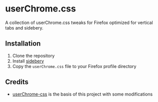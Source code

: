 # userChrome.css

A collection of userChrome.css tweaks for Firefox optimized for vertical tabs and sidebery.

## Installation

1. Clone the repository
2. Install [sidebery](https://github.com/mbnuqw/sidebery)
3. Copy the `userChrome.css` file to your Firefox profile directory

## Credits
- [userChrome-css](https://github.com/christorange/VerticalFox/tree/main) is the basis of this project with some modifications
